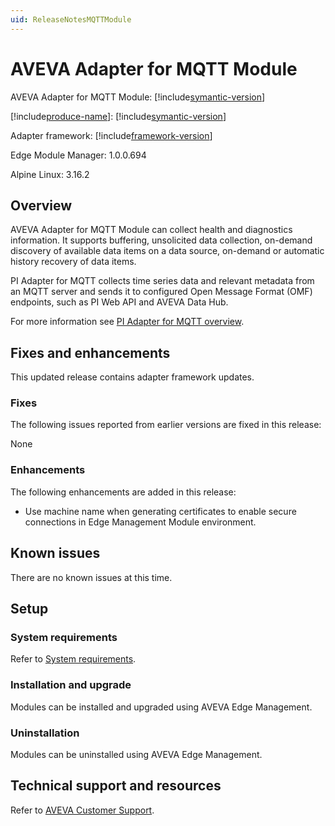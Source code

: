 ```yaml
---
uid: ReleaseNotesMQTTModule
---
```


# AVEVA Adapter for MQTT Module

AVEVA Adapter for MQTT Module: [!include[symantic-version](../main/shared-content/_includes/inline/symantic-version.md)]<br>

[!include[produce-name](../main/shared-content/_includes/inline/product-name.md)]: [!include[symantic-version](../main/shared-content/_includes/inline/symantic-version.md)]<br>

Adapter framework: [!include[framework-version](../main/shared-content/_includes/inline/framework-version.md)] <br>

Edge Module Manager: 1.0.0.694 <br>

Alpine Linux: 3.16.2 <br>


## Overview

AVEVA Adapter for MQTT Module can collect health and diagnostics information. It supports buffering, unsolicited data collection, on-demand discovery of available data items on a data source, on-demand or automatic history recovery of data items.

PI Adapter for MQTT collects time series data and relevant metadata from an MQTT server and sends it to configured Open Message Format (OMF) endpoints, such as PI Web API and AVEVA Data Hub. 

For more information see [PI Adapter for MQTT overview](xref:index).

## Fixes and enhancements

This updated release contains adapter framework updates.

### Fixes

The following issues reported from earlier versions are fixed in this release:

None

### Enhancements

The following enhancements are added in this release:

+ Use machine name when generating certificates to enable secure connections in Edge Management Module environment.

## Known issues

There are no known issues at this time.

## Setup <br>

### System requirements

Refer to [System requirements](https://edgemanagement.connect.aveva.com/help/#/home/682864/10/11).

### Installation and upgrade

Modules can be installed and upgraded using AVEVA Edge Management.

### Uninstallation

Modules can be uninstalled using AVEVA Edge Management.

## Technical support and resources

Refer to [AVEVA Customer Support](https://www.aveva.com/en/support-and-success/support-contact/).
